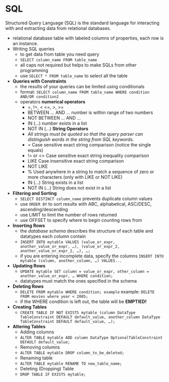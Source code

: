 # SQL

Structured Query Language (SQL) is the standard language for interacting with and extracting data from relational databases.
 - relational database table with labeled columns of properties, each row is an instance.
 - Writing SQL queries
   - to get data from table you need query
   - ` SELECT column_name FROM table_name `
   - all caps not required but helps to make SQLs from other programming
   - use ` SELECT * FROM table_name ` to select all the table
- **Queries with Constraints**
  - the results of your queries can be limited using conditionals
  - format: `SELECT column_name FROM table_name WHERE condition AND/OR condition2`
  - operators
    **numerical operators**
    - =, !=, < <=, >, >=
    - BETWEEN ... AND ... number is within range of two numbers
    - NOT BETWEEN ... AND ...
    - IN (...) number exists in a list
    - NOT IN (...)
    **String Operators**
    - *All strings must be quoted so that the query parser can distinguish words in the string from SQL keywords.*
    - =	Case sensitive exact string comparison (notice the single equals)
    - != or <>	Case sensitive exact string inequality comparison
    - LIKE	Case insensitive exact string comparison
    - NOT LIKE
    - %	Used anywhere in a string to match a sequence of zero or more characters (only with LIKE or NOT LIKE) 
    - IN (…)	String exists in a list
    - NOT IN (…)	String does not exist in a list
- **Filtering and Sorting**
  - `SELECT DISTINCT column_name` prevents duplicate column values
  - use `ORDER BY` to sort results with ABC, alphabetical, ASC/DESC, ascending/descending
  - use LIMIT to limit the number of rows returned
  - use OFFSET to specify where to begin counting rows from
- **Inserting Rows**
  - the *database schema* describes the structure of each table and datatypes each column contain
  - `INSERT INTO mytable VALUES (value_or_expr, another_value_or_expr, …), (value_or_expr_2, another_value_or_expr_2, …), …;`
  - if you are entering incomplete data, specify the columns `INSERT INTO mytable (column, another_column, …) VALUES...`
- **Updating Rows**
  - `UPDATE mytable SET column = value_or_expr, other_column = another_value_or_expr, … WHERE condition;`
  - datatypes must match the ones specified in the schema
- **Deleting Rows**
  - `DELETE FROM mytable WHERE condition; example` example: `DELETE FROM movies where year < 2005;`
  - if the WHERE condition is left out, the table will be **EMPTIED!**
- **Creating Tables**
  - `CREATE TABLE IF NOT EXISTS mytable (column DataType TableConstraint DEFAULT default_value, another_column DataType TableConstraint DEFAULT default_value, …);`
- **Altering Tables**
  - Adding columns
  - `ALTER TABLE mytable ADD column DataType OptionalTableConstraint DEFAULT default_value;`
  - Removing columns
  - `ALTER TABLE mytable DROP column_to_be_deleted;`
  - Renaming table
  - `ALTER TABLE mytable RENAME TO new_table_name;`
  - Deleting (Dropping) Table
  - `DROP TABLE IF EXISTS mytable;`
    
